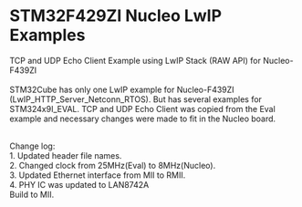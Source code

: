 # STM32F429ZI Nucleo LwIP Examples
TCP and UDP Echo Client Example using LwIP Stack (RAW API) for Nucleo-F439ZI
<br><br>
STM32Cube has only one LwIP example for Nucleo-F439ZI (LwIP_HTTP_Server_Netconn_RTOS). 
But has several examples for STM324x9I_EVAL. TCP and UDP Echo Client was copied from the Eval example and necessary changes were made 
to fit in the Nucleo board.

<br>
Change log:<br>
1. Updated header file names.<br>
2. Changed clock from 25MHz(Eval) to 8MHz(Nucleo).<br>
3. Updated Ethernet interface from MII to RMII.<br>
4. PHY IC was updated to LAN8742A<br>
Build to MII.
